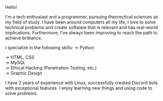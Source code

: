 Hello!

I'm a tech enthusiast and a programmer, pursuing theorectical sciences as my field of study. I have been around computers all my life, I love to solve technical problems and create software that is relevant and has real-world implications. Furthermore, I've always been improving to reach the path to achieve brilliance. 

I specialize in the following skills:
→ Python

→ HTML, CSS  
→ MySQL  
→ Ethical Hacking (Penetration Testing, etc.)  
→ Graphic Design  

I have 2 years of experience with Linux, successfully created Discord bots with exceptional features. I enjoy learning new things and using code to solve problems.

<!--
**molecule47/molecule47** is a ✨ _special_ ✨ repository because its `README.md` (this file) appears on your GitHub profile.

Here are some ideas to get you started:

- 🔭 I’m currently working on ...
- 🌱 I’m currently learning ...
- 👯 I’m looking to collaborate on ...
- 🤔 I’m looking for help with ...
- 💬 Ask me about ...
- 📫 How to reach me: ...
- 😄 Pronouns: ...
- ⚡ Fun fact: ...
-->
